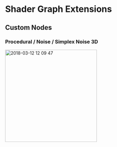 # Shader Graph Extensions

## Custom Nodes

### Procedural / Noise / Simplex Noise 3D

<img width="297" alt="2018-03-12 12 09 47" src="https://user-images.githubusercontent.com/1482297/37263988-52dc143c-25ee-11e8-8576-b2caf237af84.png">
